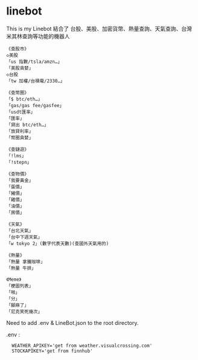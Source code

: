 # linebot
This is my Linebot
結合了 台股、美股、加密貨幣、熱量查詢、天氣查詢、台灣米其林查詢等功能的機器人

    《查股市》
    ◇美股
    「us 指數/tsla/amzn…」
    「美股貪婪」
    ◇台股
    「tw 加權/台積電/2330…」

    《查幣圈》
    「$ btc/eth…」
    「gas/gas fee/gasfee」
    「usdt匯率」
    「匯率」
    「貸出 btc/eth…」
    「放貸利率」
    「幣圈貪婪」

    《查鏈遊》
    「!lms」
    「!stepn」

    《查物價》
    「我要黃金」
    「蛋價」
    「豬價」
    「雞價」
    「油價」
    「房價」

    《天氣》
    「台北天氣」
    「台中下週天氣」
    「w tokyo 2」(數字代表天數)(查國外天氣用的)

    《熱量》
    「熱量 拿鐵咖啡」
    「熱量 牛排」

    《Meme》
    「梗圖列表」
    「啪」
    「分」
    「腳麻了」
    「尼克笑死幾次」



Need to add .env & LineBot.json to the root directory.


.env :

      WEATHER_APIKEY='get from weather.visualcrossing.com'
      STOCKAPIKEY='get from finnhub'
